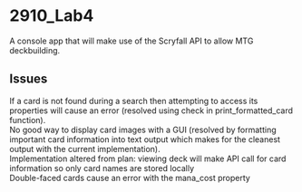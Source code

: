 # 2910_Lab4
A console app that will make use of the Scryfall API to allow MTG deckbuilding.

## Issues
If a card is not found during a search then attempting to access its properties will cause an error (resolved using check in print_formatted_card function).  
No good way to display card images with a GUI (resolved by formatting important card information into text output which makes for the cleanest output with the current implementation).  
Implementation altered from plan: viewing deck will make API call for card information so only card names are stored locally  
Double-faced cards cause an error with the mana_cost property  
